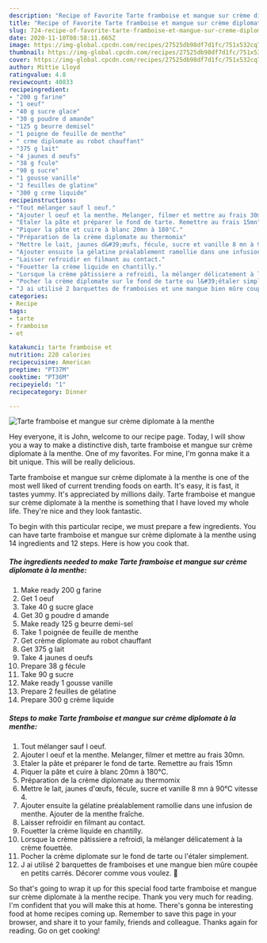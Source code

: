 ```yaml
---
description: "Recipe of Favorite Tarte framboise et mangue sur crème diplomate à la menthe"
title: "Recipe of Favorite Tarte framboise et mangue sur crème diplomate à la menthe"
slug: 724-recipe-of-favorite-tarte-framboise-et-mangue-sur-creme-diplomate-a-la-menthe
date: 2020-11-10T08:58:11.665Z
image: https://img-global.cpcdn.com/recipes/27525db98df7d1fc/751x532cq70/tarte-framboise-et-mangue-sur-creme-diplomate-a-la-menthe-photo-principale-de-la-recette.jpg
thumbnail: https://img-global.cpcdn.com/recipes/27525db98df7d1fc/751x532cq70/tarte-framboise-et-mangue-sur-creme-diplomate-a-la-menthe-photo-principale-de-la-recette.jpg
cover: https://img-global.cpcdn.com/recipes/27525db98df7d1fc/751x532cq70/tarte-framboise-et-mangue-sur-creme-diplomate-a-la-menthe-photo-principale-de-la-recette.jpg
author: Mittie Lloyd
ratingvalue: 4.8
reviewcount: 40833
recipeingredient:
- "200 g farine"
- "1 oeuf"
- "40 g sucre glace"
- "30 g poudre d amande"
- "125 g beurre demisel"
- "1 poigne de feuille de menthe"
- " crme diplomate au robot chauffant"
- "375 g lait"
- "4 jaunes d oeufs"
- "38 g fcule"
- "90 g sucre"
- "1 gousse vanille"
- "2 feuilles de glatine"
- "300 g crme liquide"
recipeinstructions:
- "Tout mélanger sauf l oeuf."
- "Ajouter l oeuf et la menthe. Melanger, filmer et mettre au frais 30mn."
- "Etaler la pâte et préparer le fond de tarte. Remettre au frais 15mn"
- "Piquer la pâte et cuire à blanc 20mn à 180°C."
- "Préparation de la crème diplomate au thermomix"
- "Mettre le lait, jaunes d&#39;œufs, fécule, sucre et vanille 8 mn à 90°C vitesse 4."
- "Ajouter ensuite la gélatine préalablement ramollie dans une infusion de menthe. Ajouter de la menthe fraîche."
- "Laisser refroidir en filmant au contact."
- "Fouetter la crème liquide en chantilly."
- "Lorsque la crème pâtissiere a refroidi, la mélanger délicatement à la crème fouettée."
- "Pocher la crème diplomate sur le fond de tarte ou l&#39;étaler simplement."
- "J ai utilisé 2 barquettes de framboises et une mangue bien mûre coupée en petits carrés. Décorer comme vous voulez. 🥰"
categories:
- Recipe
tags:
- tarte
- framboise
- et

katakunci: tarte framboise et 
nutrition: 220 calories
recipecuisine: American
preptime: "PT37M"
cooktime: "PT36M"
recipeyield: "1"
recipecategory: Dinner

---
```



![Tarte framboise et mangue sur crème diplomate à la menthe](https://img-global.cpcdn.com/recipes/27525db98df7d1fc/751x532cq70/tarte-framboise-et-mangue-sur-creme-diplomate-a-la-menthe-photo-principale-de-la-recette.jpg)

Hey everyone, it is John, welcome to our recipe page. Today, I will show you a way to make a distinctive dish, tarte framboise et mangue sur crème diplomate à la menthe. One of my favorites. For mine, I'm gonna make it a bit unique. This will be really delicious.



Tarte framboise et mangue sur crème diplomate à la menthe is one of the most well liked of current trending foods on earth. It's easy, it is fast, it tastes yummy. It's appreciated by millions daily. Tarte framboise et mangue sur crème diplomate à la menthe is something that I have loved my whole life. They're nice and they look fantastic.


To begin with this particular recipe, we must prepare a few ingredients. You can have tarte framboise et mangue sur crème diplomate à la menthe using 14 ingredients and 12 steps. Here is how you cook that.

<!--inarticleads1-->

##### The ingredients needed to make Tarte framboise et mangue sur crème diplomate à la menthe:

1. Make ready 200 g farine
1. Get 1 oeuf
1. Take 40 g sucre glace
1. Get 30 g poudre d amande
1. Make ready 125 g beurre demi-sel
1. Take 1 poignée de feuille de menthe
1. Get  crème diplomate au robot chauffant
1. Get 375 g lait
1. Take 4 jaunes d oeufs
1. Prepare 38 g fécule
1. Take 90 g sucre
1. Make ready 1 gousse vanille
1. Prepare 2 feuilles de gélatine
1. Prepare 300 g crème liquide




<!--inarticleads2-->

##### Steps to make Tarte framboise et mangue sur crème diplomate à la menthe:

1. Tout mélanger sauf l oeuf.
1. Ajouter l oeuf et la menthe. Melanger, filmer et mettre au frais 30mn.
1. Etaler la pâte et préparer le fond de tarte. Remettre au frais 15mn
1. Piquer la pâte et cuire à blanc 20mn à 180°C.
1. Préparation de la crème diplomate au thermomix
1. Mettre le lait, jaunes d&#39;œufs, fécule, sucre et vanille 8 mn à 90°C vitesse 4.
1. Ajouter ensuite la gélatine préalablement ramollie dans une infusion de menthe. Ajouter de la menthe fraîche.
1. Laisser refroidir en filmant au contact.
1. Fouetter la crème liquide en chantilly.
1. Lorsque la crème pâtissiere a refroidi, la mélanger délicatement à la crème fouettée.
1. Pocher la crème diplomate sur le fond de tarte ou l&#39;étaler simplement.
1. J ai utilisé 2 barquettes de framboises et une mangue bien mûre coupée en petits carrés. Décorer comme vous voulez. 🥰




So that's going to wrap it up for this special food tarte framboise et mangue sur crème diplomate à la menthe recipe. Thank you very much for reading. I'm confident that you will make this at home. There's gonna be interesting food at home recipes coming up. Remember to save this page in your browser, and share it to your family, friends and colleague. Thanks again for reading. Go on get cooking!

